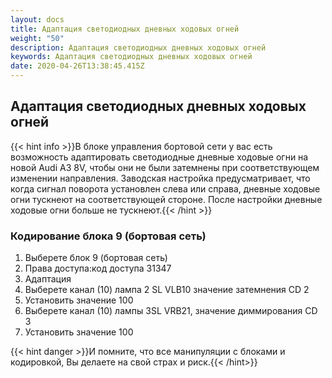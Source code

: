 ```yaml
---
layout: docs
title: Адаптация светодиодных дневных ходовых огней
weight: "50"
description: Адаптация светодиодных дневных ходовых огней
keywords: Адаптация светодиодных дневных ходовых огней
date: 2020-04-26T13:38:45.415Z
---
```

## Адаптация светодиодных дневных ходовых огней

{{< hint info >}}В блоке управления бортовой сети у вас есть возможность адаптировать светодиодные дневные ходовые огни на новой Audi A3 8V, чтобы они не были затемнены при соответствующем изменении направления. Заводская настройка предусматривает, что когда сигнал поворота установлен слева или справа, дневные ходовые огни тускнеют на соответствующей стороне. После настройки дневные ходовые огни больше не тускнеют.{{< /hint >}}

### **Кодирование блока 9 (бортовая сеть)**

1. Выберете блок 9 (бортовая сеть)
1. Права доступа:код доступа 31347
1. Адаптация
1. Выберете канал (10) лампа 2 SL VLB10 значение затемнения CD 2
1. Установить значение 100
1. Выберете канал (10) лампы 3SL VRB21, значение диммирования CD 3
1. Установить значение 100

{{< hint danger >}}И помните, что все манипуляции с блоками и кодировкой, Вы делаете на свой страх и риск.{{< /hint>}}